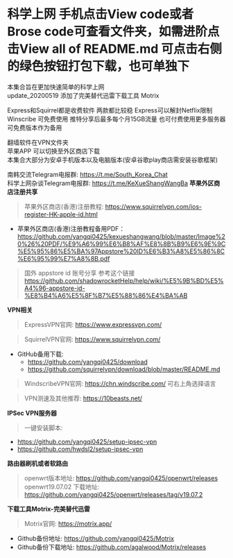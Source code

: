 # 科学上网  手机点击View code或者Brose code可查看文件夹，如需进阶点击View all of README.md 可点击右侧的绿色按钮打包下载，也可单独下
本集合旨在更加快速简单的科学上网  
update_20200519 添加了完美替代迅雷下载工具 Motrix
 
Express和Squirrel都是收费软件 两款都比较稳   Express可以解封Netflix限制  
Winscribe 可免费使用 推特分享后最多每个月15GB流量 也可付费使用更多服务器 可免费版本作为备用
  
翻墙软件在VPN文件夹  
苹果APP 可以切换至外区商店下载  
本集合大部分为安卓手机版本以及电脑版本(安卓谷歌play商店需安装谷歌框架)

南韩交流Telegram电报群: https://t.me/South_Korea_Chat  
科学上网杂谈Telegram电报群: https://t.me/KeXueShangWangBa
**苹果外区商店注册共享**
> 苹果外区商店(香港)注册教程: https://www.squirrelvpn.com/ios-register-HK-apple-id.html  
- 苹果外区商店(香港)注册教程备用PDF：https://github.com/yangqi0425/kexueshangwang/blob/master/Image%20%26%20PDF/%E9%A6%99%E6%B8%AF%E8%8B%B9%E6%9E%9C%E5%95%86%E5%BA%97Appstore%20ID%E6%B3%A8%E5%86%8C%E6%95%99%E7%A8%8B.pdf

> 国外 appstore id 账号分享 参考这个链接
https://github.com/shadowrocketHelp/help/wiki/%E5%9B%BD%E5%A4%96-appstore-id-%E8%B4%A6%E5%8F%B7%E5%88%86%E4%BA%AB

**VPN相关**    
> ExpressVPN官网: https://www.expressvpn.com/  

> SquirrelVPN官网: https://www.squirrelvpn.com/  
- GitHub备用下载: 
  - https://github.com/yangqi0425/download  
  - https://github.com/squirrelvpn/download/blob/master/README.md  
  
> WindscribeVPN官网: https://chn.windscribe.com/ 可右上角选择语言              

>VPN测速及其他推荐: https://10beasts.net/

**IPSec VPN服务器**
> 一键安装脚本:  
  - https://github.com/yangqi0425/setup-ipsec-vpn  
  - https://github.com/hwdsl2/setup-ipsec-vpn


**路由器刷机或者软路由**        
> openwrt版本地址: https://github.com/yangqi0425/openwrt/releases  
> openwrt19.07.02 下载地址:  https://github.com/yangqi0425/openwrt/releases/tag/v19.07.2

**下载工具Motrix-完美替代迅雷**  
> Motrix官网: https://motrix.app/  
- Github备份地址: https://github.com/yangqi0425/Motrix  
- Github备份下载地址: https://github.com/agalwood/Motrix/releases
 
